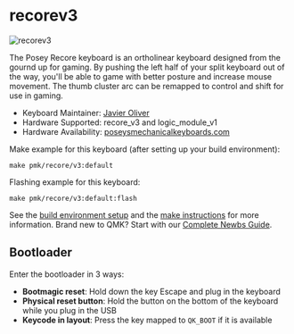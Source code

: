 # recorev3

![recorev3](https://i.imgur.com/28fVsP3.jpeg)

The Posey Recore keyboard is an ortholinear keyboard designed from the gournd up for gaming. By pushing the left half of your split keyboard out of the way, you'll be able to game with better posture and increase mouse movement. The thumb cluster arc can be remapped to control and shift for use in gaming.

* Keyboard Maintainer: [Javier Oliver](https://github.com/joliverMI)
* Hardware Supported: recore_v3 and logic_module_v1
* Hardware Availability: [poseysmechanicalkeyboards.com](https://poseysmechanicalkeyboards.com/)

Make example for this keyboard (after setting up your build environment):

    make pmk/recore/v3:default
    
Flashing example for this keyboard:

    make pmk/recore/v3:default:flash

See the [build environment setup](https://docs.qmk.fm/#/getting_started_build_tools) and the [make instructions](https://docs.qmk.fm/#/getting_started_make_guide) for more information. Brand new to QMK? Start with our [Complete Newbs Guide](https://docs.qmk.fm/#/newbs).

## Bootloader

Enter the bootloader in 3 ways:

* **Bootmagic reset**: Hold down the key Escape and plug in the keyboard
* **Physical reset button**: Hold the button on the bottom of the keyboard while you plug in the USB
* **Keycode in layout**: Press the key mapped to `QK_BOOT` if it is available
